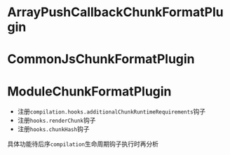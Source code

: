 # ArrayPushCallbackChunkFormatPlugin
# CommonJsChunkFormatPlugin
# ModuleChunkFormatPlugin

- 注册`compilation.hooks.additionalChunkRuntimeRequirements`钩子
- 注册`hooks.renderChunk`钩子
- 注册`hooks.chunkHash`钩子

具体功能待后序`compilation`生命周期钩子执行时再分析
